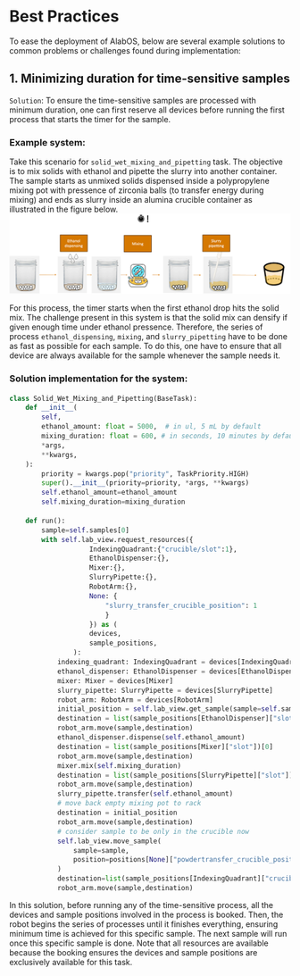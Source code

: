 # Best Practices
To ease the deployment of AlabOS, below are several example solutions to common problems or challenges found during implementation:

## 1. Minimizing duration for time-sensitive samples
`Solution`: To ensure the time-sensitive samples are processed with minimum duration, one can first reserve all devices before running the first process that starts the timer for the sample.
### Example system:
Take this scenario for `solid_wet_mixing_and_pipetting` task. The objective is to mix solids with ethanol and pipette the slurry into another container. The sample starts as unmixed solids dispensed inside a polypropylene mixing pot with pressence of zirconia balls (to transfer energy during mixing) and ends as slurry inside an alumina crucible container as illustrated in the figure below.
![alt text](time-sensitive.png)

For this process, the timer starts when the first ethanol drop hits the solid mix. The challenge present in this system is that the solid mix can densify if given enough time under ethanol pressence. Therefore, the series of process `ethanol_dispensing`, `mixing`, and `slurry_pipetting` have to be done as fast as possible for each sample. To do this, one have to ensure that all device are always available for the sample whenever the sample needs it.
### Solution implementation for the system:
```python
class Solid_Wet_Mixing_and_Pipetting(BaseTask):
    def __init__(
        self,
        ethanol_amount: float = 5000,  # in ul, 5 mL by default
        mixing_duration: float = 600, # in seconds, 10 minutes by default
        *args,
        **kwargs,
    ):
        priority = kwargs.pop("priority", TaskPriority.HIGH)
        super().__init__(priority=priority, *args, **kwargs)
        self.ethanol_amount=ethanol_amount
        self.mixing_duration=mixing_duration

    def run():
        sample=self.samples[0]
        with self.lab_view.request_resources({
                    IndexingQuadrant:{"crucible/slot":1},
                    EthanolDispenser:{},
                    Mixer:{},
                    SlurryPipette:{},
                    RobotArm:{},
                    None: {
                        "slurry_transfer_crucible_position": 1
                        }
                    }) as (
                    devices,
                    sample_positions,
                ):
            indexing_quadrant: IndexingQuadrant = devices[IndexingQuadrant]
            ethanol_dispenser: EthanolDispenser = devices[EthanolDispenser]
            mixer: Mixer = devices[Mixer]
            slurry_pipette: SlurryPipette = devices[SlurryPipette]
            robot_arm: RobotArm = devices[RobotArm]
            initial_position = self.lab_view.get_sample(sample=self.sample).position
            destination = list(sample_positions[EthanolDispenser]["slot"])[0]
            robot_arm.move(sample,destination)
            ethanol_dispenser.dispense(self.ethanol_amount)
            destination = list(sample_positions[Mixer]["slot"])[0]
            robot_arm.move(sample,destination)
            mixer.mix(self.mixing_duration)
            destination = list(sample_positions[SlurryPipette]["slot"])[0]
            robot_arm.move(sample,destination)
            slurry_pipette.transfer(self.ethanol_amount)
            # move back empty mixing pot to rack
            destination = initial_position
            robot_arm.move(sample,destination)
            # consider sample to be only in the crucible now
            self.lab_view.move_sample(
                sample=sample,
                position=positions[None]["powdertransfer_crucible_position"][0],
            )
            destination=list(sample_positions[IndexingQuadrant]["crucible/slot"])[0]
            robot_arm.move(sample,destination)
```
In this solution, before running any of the time-sensitive process, all the devices and sample positions involved in the process is booked. Then, the robot begins the series of processes until it finishes everything, ensuring minimum time is achieved for this specific sample. The next sample will run once this specific sample is done. Note that all resources are available because the booking ensures the devices and sample positions are exclusively available for this task.